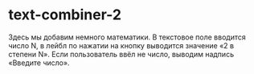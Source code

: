# text-combiner-2

Здесь мы добавим немного математики. В текстовое поле вводится число N, в лейбл по нажатии на кнопку выводится значение «2 в степени N». Если пользователь ввёл не число, выводим надпись «Введите число».
